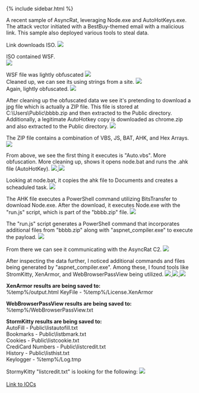 {% include sidebar.html %}

A recent sample of AsyncRat, leveraging Node.exe and AutoHotKeys.exe. The attack vector initiated with a BestBuy-themed email with a malicious link. This sample also deployed various tools to steal data.


Link downloads ISO.
<a href="Screenshots/AsyncRat1.png"> 
<img src="Screenshots/AsyncRat1.png">
</a>
<br>

ISO contained WSF.<br>
<a href="Screenshots/AsyncRat2.png"> 
<img src="Screenshots/AsyncRat2.png">
</a>
<br>

WSF file was lightly obfuscated
<a href="Screenshots/AsyncRat3.png"> 
<img src="Screenshots/AsyncRat3.png">
</a>
<br>
Cleaned up, we can see its using strings from a site.
<a href="Screenshots/AsyncRat4.png"> 
<img src="Screenshots/AsyncRat4.png">
</a>
<br>
Again, lightly obfuscated.
<a href="Screenshots/AsyncRat5.png"> 
<img src="Screenshots/AsyncRat5.png">
</a>
<br>

After cleaning up the obfuscated data we see it's pretending to download a jpg file which is actually a ZIP file. This file is stored at C:\Users\Public\bbbb.zip and then extracted to the Public directory. Additionally, a legitimate AutoHotkey copy is downloaded as chrome.zip and also extracted to the Public directory.
<a href="Screenshots/AsyncRat6.png"> 
<img src="Screenshots/AsyncRat6.png">
</a>
<br>

The ZIP file contains a combination of VBS, JS, BAT, AHK, and Hex Arrays.
<a href="Screenshots/AsyncRat7.png"> 
<img src="Screenshots/AsyncRat7.png">
</a>
<br>

From above, we see the first thing it executes is "Auto.vbs". More obfuscation. More cleaning up, shows it opens node.bat and runs the .ahk file (AutoHotKey).
<a href="Screenshots/AsyncRat8.png"> 
<img src="Screenshots/AsyncRat8.png">
</a>
<a href="Screenshots/AsyncRat9.png"> 
<img src="Screenshots/AsyncRat9.png">
</a>
<br>

Looking at node.bat, it copies the ahk file to Documents and creates a scheaduled task.
<a href="Screenshots/AsyncRat10.png"> 
<img src="Screenshots/AsyncRat10.png">
</a>
<br>

The AHK file executes a PowerShell command utilizing BitsTransfer to download Node.exe. After the download, it executes Node.exe with the "run.js" script, which is part of the "bbbb.zip" file.
<a href="Screenshots/AsyncRat11.png"> 
<img src="Screenshots/AsyncRat11.png">
</a>
<br>

The "run.js" script generates a PowerShell command that incorporates additional files from "bbbb.zip" along with "aspnet_compiler.exe" to execute the payload.
<a href="Screenshots/AsyncRat12.png"> 
<img src="Screenshots/AsyncRat12.png">
</a>
<br>

From there we can see it communicating with the AsyncRat C2.
<a href="Screenshots/AsyncRat17.png"> 
<img src="Screenshots/AsyncRat17.png">
</a>
<br>

After inspecting the data further, I noticed additional commands and files being generated by "aspnet_compiler.exe". Among these, I found tools like StromKitty, XenArmor, and WebBrowserPassView being utilized.
<a href="Screenshots/AsyncRat13.png"> 
<img src="Screenshots/AsyncRat13.png">
</a>
<a href="Screenshots/AsyncRat14.png"> 
<img src="Screenshots/AsyncRat14.png">
</a>
<a href="Screenshots/AsyncRat18.png"> 
<img src="Screenshots/AsyncRat18.png">
</a>
<br>

<b>XenArmor results are being saved to:</b>
<br>
%temp%/output.html
KeyFile - %temp%/License.XenArmor

<b>WebBrowserPassView results are being saved to:</b>
<br>%temp%/WebBrowserPassView.txt


<b>StormKitty results are being saved to:</b>
<br>AutoFill - Public\listautofill.txt
<br>Bookmarks - Public\listbmark.txt
<br>Cookies - Public\listcookie.txt
<br>CrediCard Numbers - Public\listcredit.txt
<br>History - Public\listhist.txt 
<br>Keylogger - %temp%/Log.tmp


StormyKitty "listcredit.txt" is looking for the following: 
<a href="Screenshots/AsyncRat16.png"> 
<img src="Screenshots/AsyncRat16.png">
</a>
<br>
<br>
<a href="https://github.com/mcsx03/mcsx03.github.io/blob/main/IOCs/2024_06_05_AsyncRat">Link to IOCs</a>
<br>